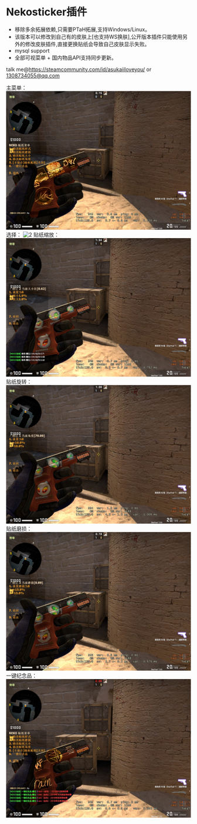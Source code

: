 # Nekosticker插件
* 移除多余拓展依赖,只需要PTaH拓展,支持Windows/Linux。
* 该版本可以修改到自己有的皮肤上[也支持WS换肤],公开版本插件只能使用另外的修改皮肤插件,直接更换贴纸会导致自己皮肤显示失败。
* mysql support
* 全部可视菜单 + 国内物品API支持同步更新。

talk me@https://steamcommunity.com/id/asukaiiloveyou/
or 1308734055@qq.com

主菜单：
![1](https://github.com/bklol/sticker/blob/main/ss/main.jpg)
选择：
![2](https://github.com/bklol/sticker/blob/main/ss/main2.jpg)
贴纸缩放：
![3](https://github.com/bklol/sticker/blob/main/ss/sc.jpg)
贴纸旋转：
![4](https://github.com/bklol/sticker/blob/main/ss/rota.jpg)
贴纸磨损：
![5](https://github.com/bklol/sticker/blob/main/ss/wear.jpg)
一键纪念品：
![6](https://github.com/bklol/sticker/blob/main/ss/jnp.jpg)